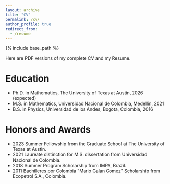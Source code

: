 ```yaml
---
layout: archive
title: "CV"
permalink: /cv/
author_profile: true
redirect_from:
  - /resume
---
```


{% include base_path %}

Here are PDF versions of my complete CV and my Resume. 


Education
======
* Ph.D. in Mathematics, The University of Texas at Austin, 2026 (expected)
* M.S. in Mathematics, Universidad Nacional de Colombia, Medellin, 2021
* B.S. in Physics, Universidad de los Andes, Bogota, Colombia, 2016


Honors and Awards
======
* 2023 Summer Fellowship from the Graduate School at The University of Texas at Austin. 
* 2021 Laureate distinction for M.S. dissertation from Universidad Nacional de Colombia.
* 2018 Summer Program Scholarship from IMPA, Brazil.
* 2011 Bachilleres por Colombia "Mario Galan Gomez" Scholarship from Ecopetrol S.A., Colombia.

  
